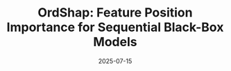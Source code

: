 ---
title: "OrdShap: Feature Position Importance for Sequential Black-Box Models"
collection: manuscripts
permalink: 
date: 2025-07-15
venue: 'NeurIPS'
paperurl: 'https://arxiv.org/pdf/2507.11855'
authors: 'Davin Hill, Brian L. Hill, Aria Masoomi, et al. (2025). OrdShap: Feature Position Importance for Sequential Black-Box Models. <i>NeurIPS</i>.'
---